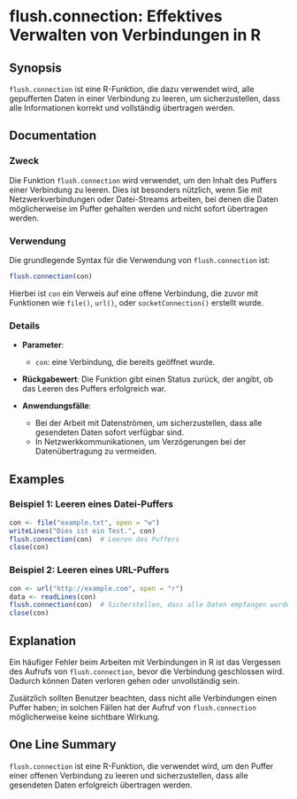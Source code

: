 <!--
Meta Description: # flush.connection: Effektives Verwalten von Verbindungen in R ## Synopsis `flush.connection` ist eine R-Funktion, die dazu verwendet wird, alle gepuf...
Meta Keywords: con, flush, connection, die, ist
-->

# flush.connection: Effektives Verwalten von Verbindungen in R

## Synopsis
`flush.connection` ist eine R-Funktion, die dazu verwendet wird, alle gepufferten Daten in einer Verbindung zu leeren, um sicherzustellen, dass alle Informationen korrekt und vollständig übertragen werden.

## Documentation
### Zweck
Die Funktion `flush.connection` wird verwendet, um den Inhalt des Puffers einer Verbindung zu leeren. Dies ist besonders nützlich, wenn Sie mit Netzwerkverbindungen oder Datei-Streams arbeiten, bei denen die Daten möglicherweise im Puffer gehalten werden und nicht sofort übertragen werden.

### Verwendung
Die grundlegende Syntax für die Verwendung von `flush.connection` ist:

```R
flush.connection(con)
```

Hierbei ist `con` ein Verweis auf eine offene Verbindung, die zuvor mit Funktionen wie `file()`, `url()`, oder `socketConnection()` erstellt wurde.

### Details
- **Parameter**: 
  - `con`: eine Verbindung, die bereits geöffnet wurde.
  
- **Rückgabewert**: Die Funktion gibt einen Status zurück, der angibt, ob das Leeren des Puffers erfolgreich war.
  
- **Anwendungsfälle**: 
  - Bei der Arbeit mit Datenströmen, um sicherzustellen, dass alle gesendeten Daten sofort verfügbar sind.
  - In Netzwerkkommunikationen, um Verzögerungen bei der Datenübertragung zu vermeiden.

## Examples
### Beispiel 1: Leeren eines Datei-Puffers
```R
con <- file("example.txt", open = "w")
writeLines("Dies ist ein Test.", con)
flush.connection(con)  # Leeren des Puffers
close(con)
```

### Beispiel 2: Leeren eines URL-Puffers
```R
con <- url("http://example.com", open = "r")
data <- readLines(con)
flush.connection(con)  # Sicherstellen, dass alle Daten empfangen wurden
close(con)
```

## Explanation
Ein häufiger Fehler beim Arbeiten mit Verbindungen in R ist das Vergessen des Aufrufs von `flush.connection`, bevor die Verbindung geschlossen wird. Dadurch können Daten verloren gehen oder unvollständig sein. 

Zusätzlich sollten Benutzer beachten, dass nicht alle Verbindungen einen Puffer haben; in solchen Fällen hat der Aufruf von `flush.connection` möglicherweise keine sichtbare Wirkung.

## One Line Summary
`flush.connection` ist eine R-Funktion, die verwendet wird, um den Puffer einer offenen Verbindung zu leeren und sicherzustellen, dass alle gesendeten Daten erfolgreich übertragen werden.